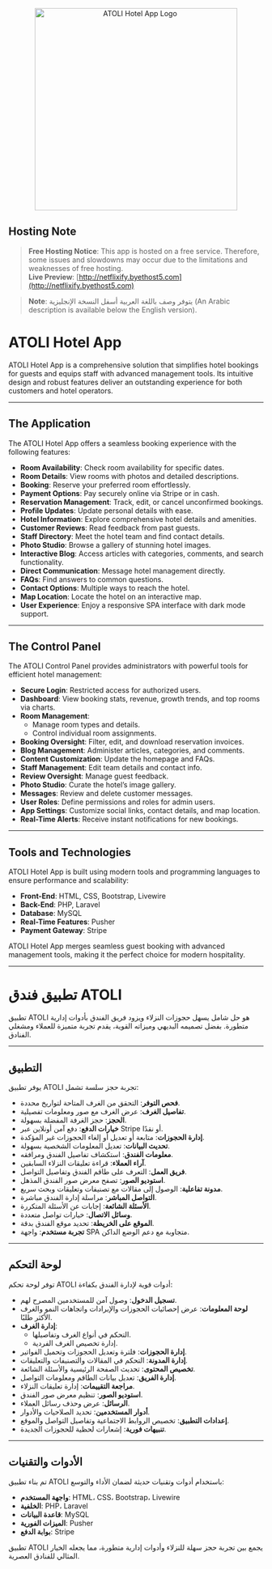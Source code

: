 <p align="center">
    <a href="http://netflixify.byethost5.com" target="_blank">
        <img src="http://netflixify.byethost5.com/storage/media/settings/app.logo-name.png" width="400" alt="ATOLI Hotel App Logo">
    </a>
</p>

## Hosting Note
> **Free Hosting Notice**: This app is hosted on a free service. Therefore, some issues and slowdowns may occur due to the limitations and weaknesses of free hosting.  
> **Live Preview**: [http://netflixify.byethost5.com](http://netflixify.byethost5.com)

> **Note**: يتوفر وصف باللغة العربية أسفل النسخة الإنجليزية (An Arabic description is available below the English version).

# ATOLI Hotel App
ATOLI Hotel App is a comprehensive solution that simplifies hotel bookings for guests and equips staff with advanced management tools. Its intuitive design and robust features deliver an outstanding experience for both customers and hotel operators.

---

## The Application
The ATOLI Hotel App offers a seamless booking experience with the following features:

- **Room Availability**: Check room availability for specific dates.
- **Room Details**: View rooms with photos and detailed descriptions.
- **Booking**: Reserve your preferred room effortlessly.
- **Payment Options**: Pay securely online via Stripe or in cash.
- **Reservation Management**: Track, edit, or cancel unconfirmed bookings.
- **Profile Updates**: Update personal details with ease.
- **Hotel Information**: Explore comprehensive hotel details and amenities.
- **Customer Reviews**: Read feedback from past guests.
- **Staff Directory**: Meet the hotel team and find contact details.
- **Photo Studio**: Browse a gallery of stunning hotel images.
- **Interactive Blog**: Access articles with categories, comments, and search functionality.
- **Direct Communication**: Message hotel management directly.
- **FAQs**: Find answers to common questions.
- **Contact Options**: Multiple ways to reach the hotel.
- **Map Location**: Locate the hotel on an interactive map.
- **User Experience**: Enjoy a responsive SPA interface with dark mode support.

---

## The Control Panel
The ATOLI Control Panel provides administrators with powerful tools for efficient hotel management:

- **Secure Login**: Restricted access for authorized users.
- **Dashboard**: View booking stats, revenue, growth trends, and top rooms via charts.
- **Room Management**:
    - Manage room types and details.
    - Control individual room assignments.
- **Booking Oversight**: Filter, edit, and download reservation invoices.
- **Blog Management**: Administer articles, categories, and comments.
- **Content Customization**: Update the homepage and FAQs.
- **Staff Management**: Edit team details and contact info.
- **Review Oversight**: Manage guest feedback.
- **Photo Studio**: Curate the hotel’s image gallery.
- **Messages**: Review and delete customer messages.
- **User Roles**: Define permissions and roles for admin users.
- **App Settings**: Customize social links, contact details, and map location.
- **Real-Time Alerts**: Receive instant notifications for new bookings.

---

## Tools and Technologies
ATOLI Hotel App is built using modern tools and programming languages to ensure performance and scalability:

- **Front-End**: HTML, CSS, Bootstrap, Livewire
- **Back-End**: PHP, Laravel
- **Database**: MySQL
- **Real-Time Features**: Pusher
- **Payment Gateway**: Stripe

ATOLI Hotel App merges seamless guest booking with advanced management tools, making it the perfect choice for modern hospitality.

---

# تطبيق فندق ATOLI
تطبيق ATOLI هو حل شامل يسهل حجوزات النزلاء ويزود فريق الفندق بأدوات إدارية متطورة. بفضل تصميمه البديهي وميزاته القوية، يقدم تجربة متميزة للعملاء ومشغلي الفنادق.

---

## التطبيق
يوفر تطبيق ATOLI تجربة حجز سلسة تشمل:

- **فحص التوفر**: التحقق من الغرف المتاحة لتواريخ محددة.
- **تفاصيل الغرف**: عرض الغرف مع صور ومعلومات تفصيلية.
- **الحجز**: حجز الغرفة المفضلة بسهولة.
- **خيارات الدفع**: دفع آمن أونلاين عبر Stripe أو نقدًا.
- **إدارة الحجوزات**: متابعة أو تعديل أو إلغاء الحجوزات غير المؤكدة.
- **تحديث البيانات**: تعديل المعلومات الشخصية بسهولة.
- **معلومات الفندق**: استكشاف تفاصيل الفندق ومرافقه.
- **آراء العملاء**: قراءة تعليقات النزلاء السابقين.
- **فريق العمل**: التعرف على طاقم الفندق وتفاصيل التواصل.
- **استوديو الصور**: تصفح معرض صور الفندق المذهل.
- **مدونة تفاعلية**: الوصول إلى مقالات مع تصنيفات وتعليقات وبحث سريع.
- **التواصل المباشر**: مراسلة إدارة الفندق مباشرة.
- **الأسئلة الشائعة**: إجابات عن الأسئلة المتكررة.
- **وسائل الاتصال**: خيارات تواصل متعددة.
- **الموقع على الخريطة**: تحديد موقع الفندق بدقة.
- **تجربة مستخدم**: واجهة SPA متجاوبة مع دعم الوضع الداكن.

---

## لوحة التحكم
توفر لوحة تحكم ATOLI أدوات قوية لإدارة الفندق بكفاءة:

- **تسجيل الدخول**: وصول آمن للمستخدمين المصرح لهم.
- **لوحة المعلومات**: عرض إحصائيات الحجوزات والإيرادات واتجاهات النمو والغرف الأكثر طلبًا.
- **إدارة الغرف**:
    - التحكم في أنواع الغرف وتفاصيلها.
    - إدارة تخصيص الغرف الفردية.
- **إدارة الحجوزات**: فلترة وتعديل الحجوزات وتحميل الفواتير.
- **إدارة المدونة**: التحكم في المقالات والتصنيفات والتعليقات.
- **تخصيص المحتوى**: تحديث الصفحة الرئيسية والأسئلة الشائعة.
- **إدارة الفريق**: تعديل بيانات الطاقم ومعلومات التواصل.
- **مراجعة التقييمات**: إدارة تعليقات النزلاء.
- **استوديو الصور**: تنظيم معرض صور الفندق.
- **الرسائل**: عرض وحذف رسائل العملاء.
- **أدوار المستخدمين**: تحديد الصلاحيات والأدوار.
- **إعدادات التطبيق**: تخصيص الروابط الاجتماعية وتفاصيل التواصل والموقع.
- **تنبيهات فورية**: إشعارات لحظية للحجوزات الجديدة.

---

## الأدوات والتقنيات
تم بناء تطبيق ATOLI باستخدام أدوات وتقنيات حديثة لضمان الأداء والتوسع:

- **واجهة المستخدم**: HTML، CSS، Bootstrap، Livewire
- **الخلفية**: PHP، Laravel
- **قاعدة البيانات**: MySQL
- **الميزات الفورية**: Pusher
- **بوابة الدفع**: Stripe

تطبيق ATOLI يجمع بين تجربة حجز سهلة للنزلاء وأدوات إدارية متطورة، مما يجعله الخيار المثالي للفنادق العصرية.

